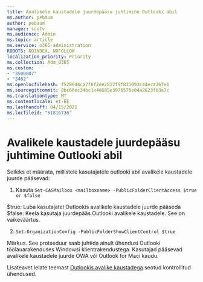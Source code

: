 ```yaml
---
title: Avalikele kaustadele juurdepääsu juhtimine Outlooki abil
ms.author: pebaum
author: pebaum
manager: scotv
ms.audience: Admin
ms.topic: article
ms.service: o365-administration
ROBOTS: NOINDEX, NOFOLLOW
localization_priority: Priority
ms.collection: Adm_O365
ms.custom:
- "3500007"
- "3462"
ms.openlocfilehash: f528044ca7f6f2ee2812f9f831093c44eca26fe1
ms.sourcegitcommit: 8bc60ec34bc1e40685e3976576e04a2623f63a7c
ms.translationtype: MT
ms.contentlocale: et-EE
ms.lasthandoff: 04/15/2021
ms.locfileid: "51816736"
---
```

# <a name="control-access-to-public-folders-using-outlook"></a>Avalikele kaustadele juurdepääsu juhtimine Outlooki abil

Selleks et määrata, millistele kasutajatele outlooki abil avalikele kaustadele juurde pääsevad:

1. Kasuta `Set-CASMailbox <mailboxname> -PublicFolderClientAccess $true or $false`

$true: Luba kasutajatel Outlookis avalikele kaustadele juurde pääseda  
$false: Keela kasutaja juurdepääs Outlooki avalikele kaustadele. See on vaikeväärtus.  

2. `Set-OrganizationConfig -PublicFolderShowClientControl $true`

Märkus. See protseduur saab juhtida ainult ühendusi Outlooki töölauarakenduses Windowsi klientrakendustega. Kasutajad pääsevad avalikele kaustadele juurde OWA või Outlook for Maci kaudu.

Lisateavet leiate teemast [Outlookis avalike kaustadega](https://aka.ms/controlpf) seotud kontrollitud ühendused.
